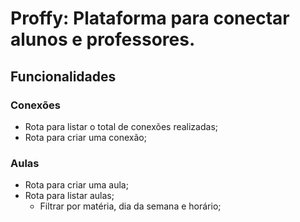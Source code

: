 # Proffy: Plataforma para conectar alunos e professores.

## Funcionalidades

### Conexões

- Rota para listar o total de conexões realizadas;
- Rota para criar uma conexão;

### Aulas

- Rota para criar uma aula;
- Rota para listar aulas;
  - Filtrar por matéria, dia da semana e horário;
